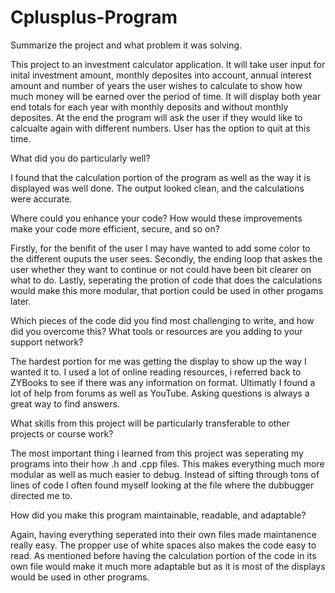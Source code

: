 # Cplusplus-Program

Summarize the project and what problem it was solving.

  This project to an investment calculator application. It will take user input for inital investment amount, monthly deposites into account, annual interest amount
  and number of years the user wishes to calculate to show how much money will be earned over the period of time. It will display both year end totals for each year with 
  monthly deposits and without monthly deposites. At the end the program will ask the user if they would like to calcualte again with different numbers. User has the option
  to quit at this time.
  
What did you do particularly well?
  
  I found that the calculation portion of the program as well as the way it is displayed was well done. The output looked clean, and the 
  calculations were accurate.
  
Where could you enhance your code? How would these improvements make your code more efficient, secure, and so on?
  
  Firstly, for the benifit of the user I may have wanted to add some color to the different ouputs the user sees. Secondly, the ending loop that askes the user
  whether they want to continue or not could have been bit clearer on what to do. Lastly, seperating the protion of code that does the calculations would make 
  this more modular, that portion could be used in other progams later.
  
Which pieces of the code did you find most challenging to write, and how did you overcome this? What tools or resources are you adding to your support network?
  
  The hardest portion for me was getting the display to show up the way I wanted it to. I used a lot of online reading resources, i referred back to ZYBooks to 
  see if there was any information on format. Ultimatly I found a lot of help from forums as well as YouTube. Asking questions is always a great way to find answers.
  
What skills from this project will be particularly transferable to other projects or course work?
  
  The most important thing i learned from this project was seperating my programs into their how .h and .cpp files. This makes
  everything much more modular as well as much easier to debug. Instead of sifting through tons of lines of code I often found myself looking at the 
  file where the dubbugger directed me to.
  
How did you make this program maintainable, readable, and adaptable?
  
  Again, having everything seperated into their own files made maintanence really easy. The propper use of white spaces also makes the code easy to read. As mentioned before
  having the calculation portion of the code in its own file would make it much more adaptable but as it is most of the displays would be used in other programs.
  
